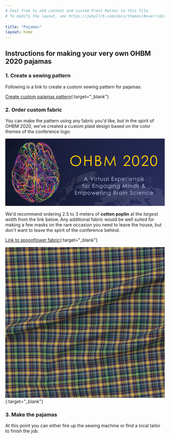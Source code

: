 ```yaml
---
# Feel free to add content and custom Front Matter to this file.
# To modify the layout, see https://jekyllrb.com/docs/themes/#overriding-theme-defaults

title: "Pajamas"
layout: home
---
```


## Instructions for making your very own OHBM 2020 pajamas

### 1. Create a sewing pattern

Following is a link to create a custom sewing pattern for pajamas:

[Create custom pajamas pattern](https://5ef5db741fd1b58ac19f5ed4--frosty-gates-a0f6b5.netlify.app){:target="\_blank"}

### 2. Order custom fabric

You can make the pattern using any fabric you'd like, but in the spirit of OHBM 2020, we've created a custom plaid design based on the color themes of the conference logo:

![OHBM 2020 logo](/images/hbm_bnr_2020conf.jpg)

We'd recommend ordering 2.5 to 3 meters of **cotton poplin** at the *largest width* from the link below. Any additional fabric would be well suited for making a few masks on the rare occasion you need to leave the house, but don't want to leave the spirit of the conference behind.

[Link to spoonflower fabric](https://www.spoonflower.com/en/fabric/10209454-ohbm-2020-plaid-by-ohbmapparel?fabric=cotton_poplin_brava){:target="\_blank"}

![OHBM 2020 plaid pattern](/images/OHBM_2020_plaid.png){:target="\_blank"}


### 3. Make the pajamas

At this point you can either fire up the sewing machine or find a local tailor to finish the job. 
